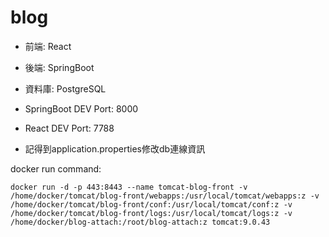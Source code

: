 # blog

- 前端: React  
- 後端: SpringBoot  
- 資料庫: PostgreSQL  
  
- SpringBoot DEV Port: 8000  
- React DEV Port: 7788  

- 記得到application.properties修改db連線資訊

docker run command: 
```
docker run -d -p 443:8443 --name tomcat-blog-front -v /home/docker/tomcat/blog-front/webapps:/usr/local/tomcat/webapps:z -v /home/docker/tomcat/blog-front/conf:/usr/local/tomcat/conf:z -v /home/docker/tomcat/blog-front/logs:/usr/local/tomcat/logs:z -v /home/docker/blog-attach:/root/blog-attach:z tomcat:9.0.43
```